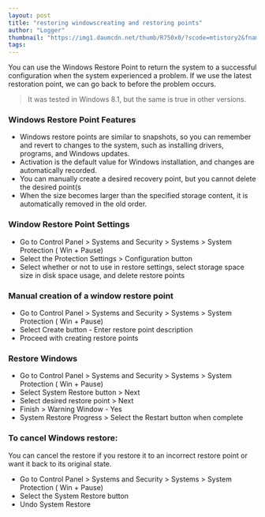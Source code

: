 ```yaml
---
layout: post
title: "restoring windowscreating and restoring points"
author: "Logger"
thumbnail: "https://img1.daumcdn.net/thumb/R750x0/?scode=mtistory2&fname=https%3A%2F%2Ft1.daumcdn.net%2Fcfile%2Ftistory%2F257C1138555929D41C"
tags: 
---
```



You can use the Windows Restore Point to return the system to a successful configuration when the system experienced a problem. If we use the latest restoration point, we can go back to before the problem occurs.

> It was tested in Windows 8.1, but the same is true in other versions.

### Windows Restore Point Features

- Windows restore points are similar to snapshots, so you can remember and revert to changes to the system, such as installing drivers, programs, and Windows updates.
- Activation is the default value for Windows installation, and changes are automatically recorded.
- You can manually create a desired recovery point, but you cannot delete the desired point(s
- When the size becomes larger than the specified storage content, it is automatically removed in the old order.

### Window Restore Point Settings

- Go to Control Panel > Systems and Security > Systems > System Protection ( Win + Pause)
- Select the Protection Settings > Configuration button
- Select whether or not to use in restore settings, select storage space size in disk space usage, and delete restore points

### Manual creation of a window restore point

- Go to Control Panel > Systems and Security > Systems > System Protection ( Win + Pause)
- Select Create button - Enter restore point description
- Proceed with creating restore points

### Restore Windows

- Go to Control Panel > Systems and Security > Systems > System Protection ( Win + Pause)
- Select System Restore button > Next
- Select desired restore point > Next
- Finish > Warning Window - Yes
- System Restore Progress > Select the Restart button when complete

### To cancel Windows restore:

You can cancel the restore if you restore it to an incorrect restore point or want it back to its original state.

- Go to Control Panel > Systems and Security > Systems > System Protection ( Win + Pause)
- Select the System Restore button
- Undo System Restore